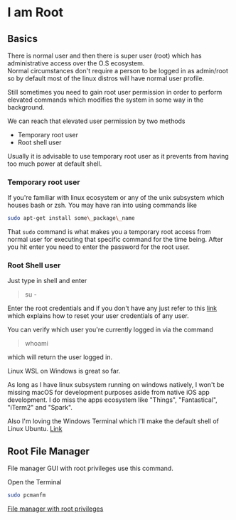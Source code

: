 # I am Root

## Basics

There is normal user and then there is super user \(root\) which has administrative access over the O.S ecosystem.  
Normal circumstances don't require a person to be logged in as admin/root so by default most of the linux distros will have normal user profile.

Still sometimes you need to gain root user permission in order to perform elevated commands which modifies the system in some way in the background.

We can reach that elevated user permission by two methods

* Temporary root user
* Root shell user

Usually it is advisable to use temporary root user as it prevents from having too much power at default shell.

### Temporary root user

If you're familiar with linux ecosystem or any of the unix subsystem which houses bash or zsh. You may have ran into using commands like

```sh
sudo apt-get install some\_package\_name
```

That `sudo` command is what makes you a temporary root access from normal user for executing that specific command for the time being. After you hit enter you need to enter the password for the root user.

### Root Shell user

Just type in shell and enter

> su -

Enter the root credentials and if you don't have any just refer to this [link](https://vitux.com/how-to-become-root-user-in-ubuntu-command-line-using-su-and-sudo/) which explains how to reset your user credentials of any user.

You can verify which user you're currently logged in via the command

> whoami

which will return the user logged in.

Linux WSL on Windows is great so far.

As long as I have linux subsystem running on windows natively, I won't be missing macOS for development purposes aside from native iOS app development. I do miss the apps ecosystem like "Things", "Fantastical", "iTerm2" and "Spark".

Also I'm loving the Windows Terminal which I'll make the default shell of Linux Ubuntu. [Link](https://superuser.com/questions/1456511/is-there-a-way-to-change-the-default-shell-in-windows-terminal)



## Root File Manager


File manager GUI with root privileges use this command.

Open the Terminal
```sh
sudo pcmanfm
```
[File manager with root privileges](https://forums.raspberrypi.com/viewtopic.php?t=164083)